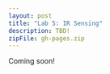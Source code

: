 ```yaml
---
layout: post
title: "Lab 5: IR Sensing"
description: TBD!
zipFile: gh-pages.zip
---
```


Coming soon!
